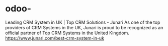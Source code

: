 # odoo-
Leading CRM System in UK | Top CRM Solutions - Junari
As one of the top providers of CRM Systems in the UK, Junari is proud to be recognized as an official partner of Top CRM Systems in the United Kingdom.
https://www.junari.com/best-crm-system-in-uk
